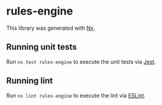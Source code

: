 # rules-engine

This library was generated with [Nx](https://nx.dev).

## Running unit tests

Run `nx test rules-engine` to execute the unit tests via [Jest](https://jestjs.io).

## Running lint

Run `nx lint rules-engine` to execute the lint via [ESLint](https://eslint.org/).
